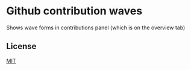# Github contribution waves

Shows wave forms in contributions panel (which is on the overview tab)

## License

[MIT](https://github.com/iArmanKarimi/github-contribution-waves/blob/main/LICENSE)
